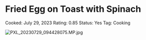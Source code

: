 # Fried Egg on Toast with Spinach

Cooked: July 29, 2023
Rating: 0.85
Status: Yes
Tag: Cooking

![PXL_20230729_094428075.MP.jpg](PXL_20230729_094428075.MP.jpg)